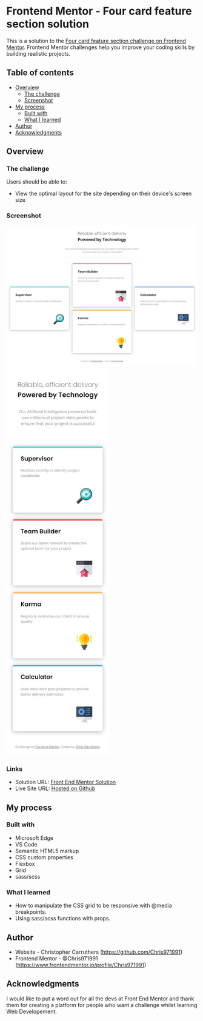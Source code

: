 # Frontend Mentor - Four card feature section solution

This is a solution to the [Four card feature section challenge on Frontend Mentor](https://www.frontendmentor.io/challenges/four-card-feature-section-weK1eFYK). Frontend Mentor challenges help you improve your coding skills by building realistic projects.

## Table of contents

- [Overview](#overview)
  - [The challenge](#the-challenge)
  - [Screenshot](#screenshot)
- [My process](#my-process)
  - [Built with](#built-with)
  - [What I learned](#what-i-learned)
- [Author](#author)
- [Acknowledgments](#acknowledgments)

## Overview

### The challenge

Users should be able to:

- View the optimal layout for the site depending on their device's screen size

### Screenshot

![Desktop](./images/screenshot_1.jpg)
![Mobile](./images/screenshot_2.jpg)

### Links

- Solution URL: [Front End Mentor Solution](https://www.frontendmentor.io/solutions/responsive-four-card-feature-section-css-grid-G1MJl3qC4)
- Live Site URL: [Hosted on Github](https://chris971991.github.io/four-card-feature-section-master/)

## My process

### Built with

- Microsoft Edge
- VS Code
- Semantic HTML5 markup
- CSS custom properties
- Flexbox
- Grid
- sass/scss

### What I learned

- How to manipulate the CSS grid to be responsive with @media breakpoints.
- Using sass/scss functions with props.

## Author

- Website - Christopher Carruthers (https://github.com/Chris971991)
- Frontend Mentor - @Chris971991 (https://www.frontendmentor.io/profile/Chris971991)

## Acknowledgments

I would like to put a word out for all the devs at Front End Mentor and thank them for creating a platform for people who want a challenge whilst learning Web Developement.
